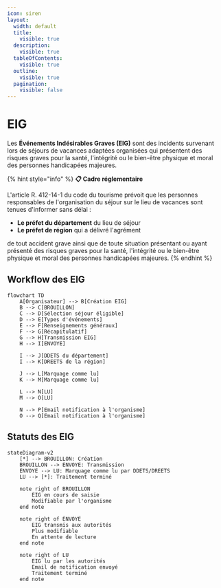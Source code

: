 ```yaml
---
icon: siren
layout:
  width: default
  title:
    visible: true
  description:
    visible: true
  tableOfContents:
    visible: true
  outline:
    visible: true
  pagination:
    visible: false
---
```


# EIG

Les **Événements Indésirables Graves (EIG)** sont des incidents survenant lors de séjours de vacances adaptées organisées qui présentent des risques graves pour la santé, l'intégrité ou le bien-être physique et moral des personnes handicapées majeures.

{% hint style="info" %}
**📋 Cadre réglementaire**

L'article R. 412-14-1 du code du tourisme prévoit que les personnes responsables de l'organisation du séjour sur le lieu de vacances sont tenues d'informer sans délai :

* **Le préfet du département** du lieu de séjour
* **Le préfet de région** qui a délivré l'agrément

de tout accident grave ainsi que de toute situation présentant ou ayant présenté des risques graves pour la santé, l'intégrité ou le bien-être physique et moral des personnes handicapées majeures.
{% endhint %}



## Workflow des EIG

```mermaid
flowchart TD
    A[Organisateur] --> B[Création EIG]
    B --> C[BROUILLON]
    C --> D[Sélection séjour éligible]
    D --> E[Types d'événements]
    E --> F[Renseignements généraux]
    F --> G[Récapitulatif]
    G --> H[Transmission EIG]
    H --> I[ENVOYE]
    
    I --> J[DDETS du département]
    I --> K[DREETS de la région]
    
    J --> L[Marquage comme lu]
    K --> M[Marquage comme lu]
    
    L --> N[LU]
    M --> O[LU]
    
    N --> P[Email notification à l'organisme]
    O --> Q[Email notification à l'organisme]
```

## Statuts des EIG

```mermaid
stateDiagram-v2
    [*] --> BROUILLON: Création
    BROUILLON --> ENVOYE: Transmission
    ENVOYE --> LU: Marquage comme lu par DDETS/DREETS
    LU --> [*]: Traitement terminé
    
    note right of BROUILLON
        EIG en cours de saisie
        Modifiable par l'organisme
    end note
    
    note right of ENVOYE
        EIG transmis aux autorités
        Plus modifiable
        En attente de lecture
    end note
    
    note right of LU
        EIG lu par les autorités
        Email de notification envoyé
        Traitement terminé
    end note
```

